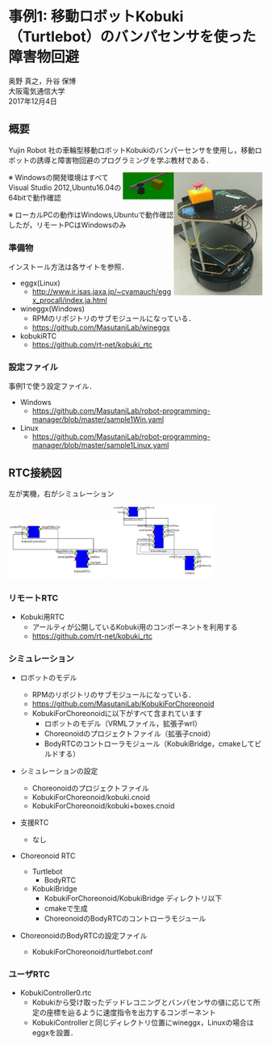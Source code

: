 # 事例1: 移動ロボットKobuki（Turtlebot）のバンパセンサを使った障害物回避

奥野 真之，升谷 保博  
大阪電気通信大学  
2017年12月4日  

## 概要
Yujin Robot 社の車輪型移動ロボットKobukiのバンパーセンサを使用し，移動ロボットの誘導と障害物回避のプログラミングを学ぶ教材である．


<p><img src="images/KOBUKI_.jpg" title="KOBUKI"  width="35%" height="35%" align="right"/></p> 
<p><img src="images/cho1_.jpg" title="choreonoid"  width="20%" height="20%" align="right"/></p> 





※ Windowsの開発環境はすべてVisual Studio 2012,Ubuntu16.04の64bitで動作確認

※ ローカルPCの動作はWindows,Ubuntuで動作確認したが，リモートPCはWindowsのみ

### 準備物
インストール方法は各サイトを参照．
- eggx(Linux)
  - http://www.ir.isas.jaxa.jp/~cyamauch/eggx_procall/index.ja.html
- wineggx(Windows)
  - RPMのリポジトリのサブモジュールになっている．
  - https://github.com/MasutaniLab/wineggx
- kobukiRTC
  - https://github.com/rt-net/kobuki_rtc

### 設定ファイル
事例1で使う設定ファイル．

- Windows
  - https://github.com/MasutaniLab/robot-programming-manager/blob/master/sample1Win.yaml
- Linux 
  - https://github.com/MasutaniLab/robot-programming-manager/blob/master/sample1Linux.yaml

## RTC接続図
左が実機，右がシミュレーション
<p><img src="images/real2.jpg" title="実機のRTC接続図"  width="40%" height="40%"/> <img src="images/sim2.jpg" title="シミュレーションのRTC接続図"  width="40%" height="40%"/></p> 

### リモートRTC

- Kobuki用RTC
  - アールティが公開しているKobuki用のコンポーネントを利用する
  - https://github.com/rt-net/kobuki_rtc

### シミュレーション

- ロボットのモデル
  - RPMのリポジトリのサブモジュールになっている．
  - https://github.com/MasutaniLab/KobukiForChoreonoid
  - KobukiForChoreonoidに以下がすべて含まれています
    - ロボットのモデル（VRMLファイル，拡張子wrl）
    - Choreonoidのプロジェクトファイル（拡張子cnoid）
    - BodyRTCのコントローラモジュール（KobukiBridge，cmakeしてビルドする）
  


- シミュレーションの設定
  - Choreonoidのプロジェクトファイル
  - KobukiForChoreonoid/kobuki.cnoid
  - KobukiForChoreonoid/kobuki+boxes.cnoid

- 支援RTC
  - なし
- Choreonoid RTC
  - Turtlebot
    - BodyRTC
  - KobukiBridge
    - KobukiForChoreonoid/KobukiBridge ディレクトリ以下
    - cmakeで生成
    - ChoreonoidのBodyRTCのコントローラモジュール

- ChoreonoidのBodyRTCの設定ファイル 
  - KobukiForChoreonoid/turtlebot.conf

### ユーザRTC

- KobukiController0.rtc
  - Kobukiから受け取ったデッドレコニングとバンパセンサの値に応じて所定の座標を辿るように速度指令を出力するコンポーネント
  - KobukiControllerと同じディレクトリ位置にwineggx，Linuxの場合はeggxを設置．




